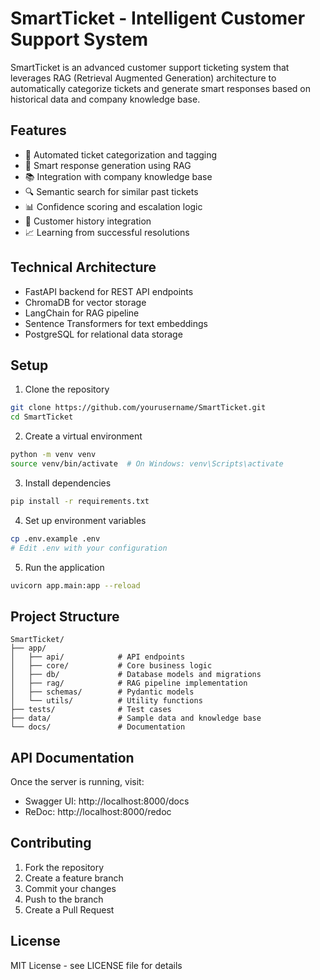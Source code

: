 # SmartTicket - Intelligent Customer Support System

SmartTicket is an advanced customer support ticketing system that leverages RAG (Retrieval Augmented Generation) architecture to automatically categorize tickets and generate smart responses based on historical data and company knowledge base.

## Features

- 🎫 Automated ticket categorization and tagging
- 🤖 Smart response generation using RAG
- 📚 Integration with company knowledge base
- 🔍 Semantic search for similar past tickets
- 📊 Confidence scoring and escalation logic
- 👤 Customer history integration
- 📈 Learning from successful resolutions

## Technical Architecture

- FastAPI backend for REST API endpoints
- ChromaDB for vector storage
- LangChain for RAG pipeline
- Sentence Transformers for text embeddings
- PostgreSQL for relational data storage

## Setup

1. Clone the repository
```bash
git clone https://github.com/yourusername/SmartTicket.git
cd SmartTicket
```

2. Create a virtual environment
```bash
python -m venv venv
source venv/bin/activate  # On Windows: venv\Scripts\activate
```

3. Install dependencies
```bash
pip install -r requirements.txt
```

4. Set up environment variables
```bash
cp .env.example .env
# Edit .env with your configuration
```

5. Run the application
```bash
uvicorn app.main:app --reload
```

## Project Structure

```
SmartTicket/
├── app/
│   ├── api/            # API endpoints
│   ├── core/           # Core business logic
│   ├── db/             # Database models and migrations
│   ├── rag/            # RAG pipeline implementation
│   ├── schemas/        # Pydantic models
│   └── utils/          # Utility functions
├── tests/              # Test cases
├── data/               # Sample data and knowledge base
└── docs/               # Documentation
```

## API Documentation

Once the server is running, visit:
- Swagger UI: http://localhost:8000/docs
- ReDoc: http://localhost:8000/redoc

## Contributing

1. Fork the repository
2. Create a feature branch
3. Commit your changes
4. Push to the branch
5. Create a Pull Request

## License

MIT License - see LICENSE file for details 